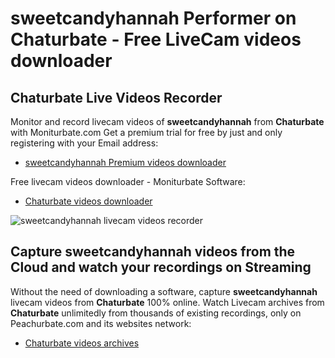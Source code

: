 # sweetcandyhannah Performer on Chaturbate - Free LiveCam videos downloader

## Chaturbate Live Videos Recorder

Monitor and record livecam videos of **sweetcandyhannah** from **Chaturbate** with Moniturbate.com
Get a premium trial for free by just and only registering with your Email address:
* [sweetcandyhannah Premium videos downloader](https://moniturbate.com/request-demo-licence-key.html)

Free livecam videos downloader - Moniturbate Software:
* [Chaturbate videos downloader](https://moniturbate.com/moniturbate-download-software.html)

![sweetcandyhannah livecam videos recorder](https://peachurnet.com/templates/moniturbate-software.png)


## Capture sweetcandyhannah videos from the Cloud and watch your recordings on Streaming

Without the need of downloading a software, capture **sweetcandyhannah** livecam videos from **Chaturbate** 100% online.
Watch Livecam archives from **Chaturbate** unlimitedly from thousands of existing recordings, only on Peachurbate.com and its websites network:
* [Chaturbate videos archives](https://peachurnet.com/)